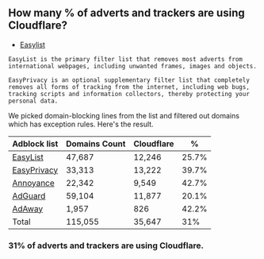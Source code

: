 ## How many % of adverts and trackers are using Cloudflare?


- [Easylist](https://web.archive.org/web/20210516110248/https://easylist.to/)
```
EasyList is the primary filter list that removes most adverts from international webpages, including unwanted frames, images and objects.

EasyPrivacy is an optional supplementary filter list that completely removes all forms of tracking from the internet, including web bugs, tracking scripts and information collectors, thereby protecting your personal data.
```


We picked domain-blocking lines from the list and filtered out domains which has exception rules.
Here's the result.


| Adblock list | Domains Count | Cloudflare | % |
| --- | --- | --- | --- |
| [EasyList](https://easylist.to/easylist/easylist.txt) | 47,687 | 12,246 | 25.7% |
| [EasyPrivacy](https://easylist.to/easylist/easyprivacy.txt) | 33,313 | 13,222 | 39.7% |
| [Annoyance](https://secure.fanboy.co.nz/fanboy-annoyance.txt) | 22,342 | 9,549 | 42.7% |
| [AdGuard](https://adguardteam.github.io/AdGuardSDNSFilter/Filters/filter.txt) | 59,104 | 11,877 | 20.1% |
| [AdAway](https://raw.githubusercontent.com/AdAway/adaway.github.io/master/hosts.txt) | 1,957 | 826 | 42.2% |
| Total | 115,055 | 35,647 | 31% |


### 31% of adverts and trackers are using Cloudflare.